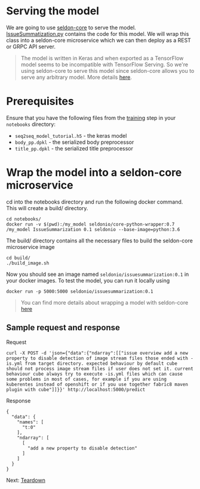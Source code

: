 # Serving the model

We are going to use [seldon-core](https://github.com/SeldonIO/seldon-core) to serve the model. [IssueSummatization.py](notebooks/IssueSummatization.py) contains the code for this model. We will wrap this class into a seldon-core microservice which we can then deploy as a REST or GRPC API server.

> The model is written in Keras and when exported as a TensorFlow model seems to be incompatible with TensorFlow Serving. So we're using seldon-core to serve this model since seldon-core allows you to serve any arbitrary model. More details [here](https://github.com/kubeflow/examples/issues/11#issuecomment-371005885).

# Prerequisites

Ensure that you have the following files from the [training](training_the_model.md) step in your `notebooks` directory:

* `seq2seq_model_tutorial.h5` - the keras model
* `body_pp.dpkl` - the serialized body preprocessor
* `title_pp.dpkl` - the serialized title preprocessor

# Wrap the model into a seldon-core microservice

cd into the notebooks directory and run the following docker command. This will create a build/ directory.

```
cd notebooks/
docker run -v $(pwd):/my_model seldonio/core-python-wrapper:0.7 /my_model IssueSummarization 0.1 seldonio --base-image=python:3.6
```

The build/ directory contains all the necessary files to build the seldon-core microservice image

```
cd build/
./build_image.sh
```

Now you should see an image named `seldonio/issuesummarization:0.1` in your docker images. To test the model, you can run it locally using

`docker run -p 5000:5000 seldonio/issuesummarization:0.1`

> You can find more details about wrapping a model with seldon-core [here](https://github.com/SeldonIO/seldon-core/blob/master/docs/wrappers/python.md)

## Sample request and response

Request

```
curl -X POST -d 'json={"data":{"ndarray":[["issue overview add a new property to disable detection of image stream files those ended with -is.yml from target directory. expected behaviour by default cube should not process image stream files if user does not set it. current behaviour cube always try to execute -is.yml files which can cause some problems in most of cases, for example if you are using kuberentes instead of openshift or if you use together fabric8 maven plugin with cube"]]}}' http://localhost:5000/predict
```

Response

```
{
  "data": {
    "names": [
      "t:0"
    ],
    "ndarray": [
      [
        "add a new property to disable detection"
      ]
    ]
  }
}
```

Next: [Teardown](teardown.md)
